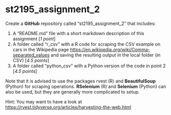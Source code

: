 # st2195_assignment_2

Create a **GitHub** repository called “st2195_assignment_2” that includes:

1. A “README.md” file with a short markdown description of this assignment [_1 point_]
2. A folder called “r_csv” with a R code for scraping the CSV example on cars in the Wikipedia page https://en.wikipedia.org/wiki/Comma-separated_values and saving the resulting output in the local folder (in CSV) [_4.5 points_]
3. A folder called “python_csv” with a Python version of the code in point 2
[_4.5 points_]

Note that it is advised to use the packages rvest (R) and **BeautifulSoup** (Python) for scraping operations. **RSelenium** (R) and **Selenium** (Python) can also be used, but they are generally more complicated to setup.

Hint: You may want to have a look at
https://rvest.tidyverse.org/articles/harvesting-the-web.html
